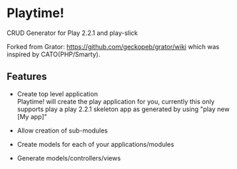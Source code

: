 Playtime!
======

CRUD Generator for Play 2.2.1 and play-slick

Forked from Grator: https://github.com/geckopeb/grator/wiki which was inspired by CATO(PHP/Smarty).

Features
-------------

- Create top level application  
	Playtime! will create the play application for you, currently this only supports play a play 2.2.1 skeleton app as generated by using "play new [My app]"
	
- Allow creation of sub-modules
	
- Create models for each of your applications/modules
- Generate models/controllers/views